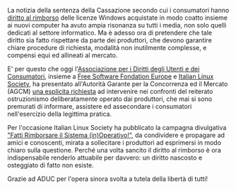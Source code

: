 <!--
.. title: Diritto al Rimborso
.. slug: diritto-al-rimborso
.. date: 2014-10-17 00:00:00
.. tags: 
.. category: 
.. link: 
.. description: 
.. type: text
.. image_copy: 
.. previewimage:
-->

La notizia della sentenza della Cassazione secondo cui i consumatori hanno <a rel="nofollow" href="http://avvertenze.aduc.it/rimborsowindows/articolo/windows+preinstallato+cassazione+vittoria_22491.php">diritto al rimborso</a> delle licenze Windows acquistate in modo coatto insieme ai nuovi computer ha avuto ampia risonanza su tutti i media, non solo quelli dedicati al settore informatico. Ma è adesso ora di pretendere che tale diritto sia fatto rispettare da parte dei produttori, che devono garantire chiare procedure di richiesta, modalità non inutilmente complesse, e compensi equi ed allineati al mercato.

E' per questo che oggi l'<a rel="nofollow" href="http://www.aduc.it/">Associazione per i Diritti degli Utenti e dei Consumatori</a>, insieme a <a rel="nofollow" href="https://fsfe.org/">Free Software Fondation Europe</a> e <a href="/">Italian Linux Society</a>, ha presentato all'Autorità Garante per la Concorrenza ed il Mercato (AGCM) <a rel="nofollow" href="http://www.aduc.it/comunicato/rimborso+windows+preinstallato+aduc+denuncia_22570.php">una esplicita richiesta</a> ad intervenire nei confronti del reiterato ostruzionismo deliberatamente operato dai produttori, che mai si sono premurati di informare, assistere ed assecondare i consumatori nell'esercizio della legittima pratica.

Per l'occasione Italian Linux Society ha pubblicato la campagna divulgativa <a href="https://www.sistemainoperativo.it/">"Fatti Rimborsare il Sistema (in)Operativo!"</a>, da condividere e propagare ad amici e conoscenti, mirata a sollecitare i produttori ad esprimersi in modo chiaro sulla questione. Perché una volta sancito il diritto al rimborso è ora indispensabile renderlo attuabile per davvero: un diritto nascosto e osteggiato di fatto non esiste.

Grazie ad ADUC per l'opera sinora svolta a tutela della libertà di tutti!